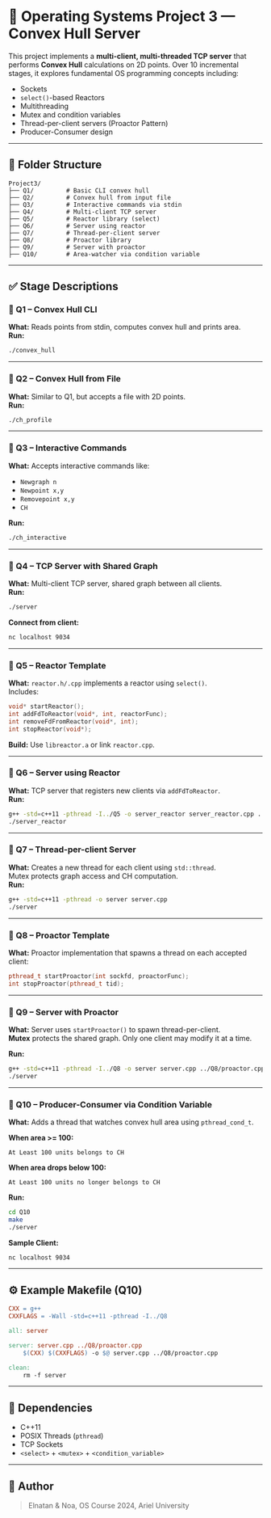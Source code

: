 # 🧠 Operating Systems Project 3 — Convex Hull Server

This project implements a **multi-client, multi-threaded TCP server** that performs **Convex Hull** calculations on 2D points. Over 10 incremental stages, it explores fundamental OS programming concepts including:

- Sockets
- `select()`-based Reactors
- Multithreading
- Mutex and condition variables
- Thread-per-client servers (Proactor Pattern)
- Producer-Consumer design

---

## 📁 Folder Structure

```
Project3/
├── Q1/         # Basic CLI convex hull
├── Q2/         # Convex hull from input file
├── Q3/         # Interactive commands via stdin
├── Q4/         # Multi-client TCP server
├── Q5/         # Reactor library (select)
├── Q6/         # Server using reactor
├── Q7/         # Thread-per-client server
├── Q8/         # Proactor library
├── Q9/         # Server with proactor
├── Q10/        # Area-watcher via condition variable
```

---

## ✅ Stage Descriptions

### 🔹 Q1 – Convex Hull CLI

**What:** Reads points from stdin, computes convex hull and prints area.  
**Run:**  
```bash
./convex_hull
```

---

### 🔹 Q2 – Convex Hull from File

**What:** Similar to Q1, but accepts a file with 2D points.  
**Run:**  
```bash
./ch_profile
```

---

### 🔹 Q3 – Interactive Commands

**What:** Accepts interactive commands like:
- `Newgraph n`
- `Newpoint x,y`
- `Removepoint x,y`
- `CH`

**Run:**  
```bash
./ch_interactive
```

---

### 🔹 Q4 – TCP Server with Shared Graph

**What:** Multi-client TCP server, shared graph between all clients.  
**Run:**  
```bash
./server
```

**Connect from client:**  
```bash
nc localhost 9034
```

---

### 🔹 Q5 – Reactor Template

**What:** `reactor.h/.cpp` implements a reactor using `select()`.  
Includes:
```cpp
void* startReactor();
int addFdToReactor(void*, int, reactorFunc);
int removeFdFromReactor(void*, int);
int stopReactor(void*);
```

**Build:** Use `libreactor.a` or link `reactor.cpp`.

---

### 🔹 Q6 – Server using Reactor

**What:** TCP server that registers new clients via `addFdToReactor`.  
**Run:**  
```bash
g++ -std=c++11 -pthread -I../Q5 -o server_reactor server_reactor.cpp ../Q5/reactor.cpp
./server_reactor
```

---

### 🔹 Q7 – Thread-per-client Server

**What:** Creates a new thread for each client using `std::thread`.  
Mutex protects graph access and CH computation.  
**Run:**  
```bash
g++ -std=c++11 -pthread -o server server.cpp
./server
```

---

### 🔹 Q8 – Proactor Template

**What:** Proactor implementation that spawns a thread on each accepted client:

```cpp
pthread_t startProactor(int sockfd, proactorFunc);
int stopProactor(pthread_t tid);
```

---

### 🔹 Q9 – Server with Proactor

**What:** Server uses `startProactor()` to spawn thread-per-client.  
**Mutex** protects the shared graph. Only one client may modify it at a time.

**Run:**
```bash
g++ -std=c++11 -pthread -I../Q8 -o server server.cpp ../Q8/proactor.cpp
./server
```

---

### 🔹 Q10 – Producer-Consumer via Condition Variable

**What:** Adds a thread that watches convex hull area using `pthread_cond_t`.

**When area >= 100:**
```
At Least 100 units belongs to CH
```

**When area drops below 100:**
```
At Least 100 units no longer belongs to CH
```

**Run:**
```bash
cd Q10
make
./server
```

**Sample Client:**
```bash
nc localhost 9034
```

---

## ⚙️ Example Makefile (Q10)

```makefile
CXX = g++
CXXFLAGS = -Wall -std=c++11 -pthread -I../Q8

all: server

server: server.cpp ../Q8/proactor.cpp
	$(CXX) $(CXXFLAGS) -o $@ server.cpp ../Q8/proactor.cpp

clean:
	rm -f server
```

---

## 📌 Dependencies

- C++11
- POSIX Threads (`pthread`)
- TCP Sockets
- `<select>` + `<mutex>` + `<condition_variable>`

---

## 👤 Author

> Elnatan & Noa, OS Course 2024, Ariel University